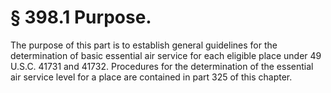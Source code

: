 # § 398.1   Purpose.

The purpose of this part is to establish general guidelines for the determination of basic essential air service for each eligible place under 49 U.S.C. 41731 and 41732. Procedures for the determination of the essential air service level for a place are contained in part 325 of this chapter. 




